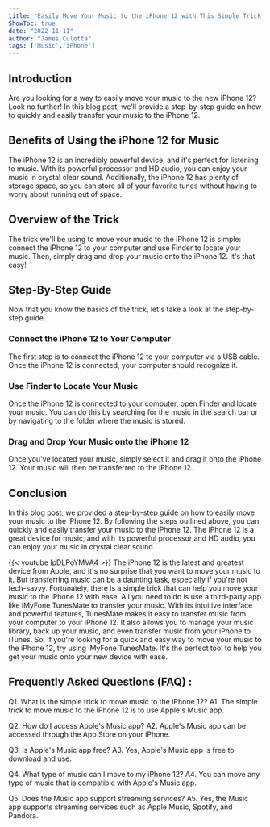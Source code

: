 ```yaml
---
title: "Easily Move Your Music to the iPhone 12 with This Simple Trick!"
ShowToc: true 
date: "2022-11-11"
author: "James Culotta" 
tags: ["Music","iPhone"]
---
```

## Introduction

Are you looking for a way to easily move your music to the new iPhone 12? Look no further! In this blog post, we'll provide a step-by-step guide on how to quickly and easily transfer your music to the iPhone 12. 

## Benefits of Using the iPhone 12 for Music

The iPhone 12 is an incredibly powerful device, and it's perfect for listening to music. With its powerful processor and HD audio, you can enjoy your music in crystal clear sound. Additionally, the iPhone 12 has plenty of storage space, so you can store all of your favorite tunes without having to worry about running out of space. 

## Overview of the Trick

The trick we'll be using to move your music to the iPhone 12 is simple: connect the iPhone 12 to your computer and use Finder to locate your music. Then, simply drag and drop your music onto the iPhone 12. It's that easy! 

## Step-By-Step Guide

Now that you know the basics of the trick, let's take a look at the step-by-step guide. 

### Connect the iPhone 12 to Your Computer

The first step is to connect the iPhone 12 to your computer via a USB cable. Once the iPhone 12 is connected, your computer should recognize it. 

### Use Finder to Locate Your Music

Once the iPhone 12 is connected to your computer, open Finder and locate your music. You can do this by searching for the music in the search bar or by navigating to the folder where the music is stored. 

### Drag and Drop Your Music onto the iPhone 12

Once you've located your music, simply select it and drag it onto the iPhone 12. Your music will then be transferred to the iPhone 12. 

## Conclusion

In this blog post, we provided a step-by-step guide on how to easily move your music to the iPhone 12. By following the steps outlined above, you can quickly and easily transfer your music to the iPhone 12. The iPhone 12 is a great device for music, and with its powerful processor and HD audio, you can enjoy your music in crystal clear sound.

{{< youtube IpDLPoYMVA4 >}} 
The iPhone 12 is the latest and greatest device from Apple, and it's no surprise that you want to move your music to it. But transferring music can be a daunting task, especially if you're not tech-savvy. Fortunately, there is a simple trick that can help you move your music to the iPhone 12 with ease. All you need to do is use a third-party app like iMyFone TunesMate to transfer your music. With its intuitive interface and powerful features, TunesMate makes it easy to transfer music from your computer to your iPhone 12. It also allows you to manage your music library, back up your music, and even transfer music from your iPhone to iTunes. So, if you're looking for a quick and easy way to move your music to the iPhone 12, try using iMyFone TunesMate. It's the perfect tool to help you get your music onto your new device with ease.

## Frequently Asked Questions (FAQ) :
Q1. What is the simple trick to move music to the iPhone 12?
A1. The simple trick to move music to the iPhone 12 is to use Apple's Music app.

Q2. How do I access Apple's Music app?
A2. Apple's Music app can be accessed through the App Store on your iPhone.

Q3. Is Apple's Music app free?
A3. Yes, Apple's Music app is free to download and use.

Q4. What type of music can I move to my iPhone 12?
A4. You can move any type of music that is compatible with Apple's Music app.

Q5. Does the Music app support streaming services?
A5. Yes, the Music app supports streaming services such as Apple Music, Spotify, and Pandora.


